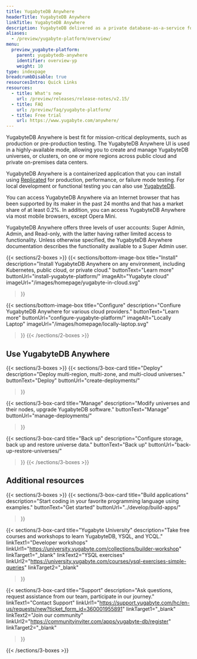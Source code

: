 ```yaml
---
title: YugabyteDB Anywhere
headerTitle: YugabyteDB Anywhere
linkTitle: YugabyteDB Anywhere
description: YugabyteDB delivered as a private database-as-a-service for enterprises.
aliases:
  - /preview/yugabyte-platform/overview/
menu:
  preview_yugabyte-platform:
    parent: yugabytedb-anywhere
    identifier: overview-yp
    weight: 10
type: indexpage
breadcrumbDisable: true
resourcesIntro: Quick Links
resources:
  - title: What's new
    url: /preview/releases/release-notes/v2.15/
  - title: FAQ
    url: /preview/faq/yugabyte-platform/
  - title: Free trial
    url: https://www.yugabyte.com/anywhere/
---
```


YugabyteDB Anywhere is best fit for mission-critical deployments, such as production or pre-production testing. The YugabyteDB Anywhere UI is used in a highly-available mode, allowing you to create and manage YugabyteDB universes, or clusters, on one or more regions across public cloud and private on-premises data centers.

YugabyteDB Anywhere is a containerized application that you can install using [Replicated](https://www.replicated.com/) for production, performance, or failure mode testing. For local development or functional testing you can also use [YugabyteDB](../quick-start/).

You can access YugabyteDB Anywhere via an Internet browser that has been supported by its maker in the past 24 months and that has a market share of at least 0.2%. In addition, you can access YugabyteDB Anywhere via most mobile browsers, except Opera Mini.

YugabyteDB Anywhere offers three levels of user accounts: Super Admin, Admin, and Read-only, with the latter having rather limited access to functionality. Unless otherwise specified, the YugabyteDB Anywhere documentation describes the functionality available to a Super Admin user.

{{< sections/2-boxes >}}
  {{< sections/bottom-image-box
    title="Install"
    description="Install YugabyteDB Anywhere on any environment, including Kubernetes, public cloud, or private cloud."
    buttonText="Learn more"
    buttonUrl="install-yugabyte-platform/"
    imageAlt="Yugabyte cloud" imageUrl="/images/homepage/yugabyte-in-cloud.svg"
  >}}

  {{< sections/bottom-image-box
    title="Configure"
    description="Confiure YugabyteDB Anywhere for various cloud providers."
    buttonText="Learn more"
    buttonUrl="configure-yugabyte-platform/"
    imageAlt="Locally Laptop" imageUrl="/images/homepage/locally-laptop.svg"
  >}}
{{< /sections/2-boxes >}}

## Use YugabyteDB Anywhere

{{< sections/3-boxes >}}
  {{< sections/3-box-card
    title="Deploy"
    description="Deploy multi-region, multi-zone, and multi-cloud universes."
    buttonText="Deploy"
    buttonUrl="create-deployments/"
  >}}

  {{< sections/3-box-card
    title="Manage"
    description="Modify universes and their nodes, upgrade YugabyteDB software."
    buttonText="Manage"
    buttonUrl="manage-deployments/"
  >}}

  {{< sections/3-box-card
    title="Back up"
    description="Configure storage, back up and restore universe data."
    buttonText="Back up"
    buttonUrl="back-up-restore-universes/"
  >}}
{{< /sections/3-boxes >}}

## Additional resources

{{< sections/3-boxes >}}
  {{< sections/3-box-card
	title="Build applications"
	description="Start coding in your favorite programming language using examples."
	buttonText="Get started"
	buttonUrl="../develop/build-apps/"
  >}}

  {{< sections/3-box-card
	title="Yugabyte University"
	description="Take free courses and workshops to learn YugabyteDB, YSQL, and YCQL."
	linkText1="Developer workshops"
	linkUrl1="https://university.yugabyte.com/collections/builder-workshop"
	linkTarget1="_blank"
	linkText2="YSQL exercises"
	linkUrl2="https://university.yugabyte.com/courses/ysql-exercises-simple-queries"
	linkTarget2="_blank"
  >}}

  {{< sections/3-box-card
	title="Support"
	description="Ask questions, request assistance from our team, participate in our journey."
	linkText1="Contact Support"
	linkUrl1="https://support.yugabyte.com/hc/en-us/requests/new?ticket_form_id=360001955891"
	linkTarget1="_blank"
	linkText2="Join our community"
	linkUrl2="https://communityinviter.com/apps/yugabyte-db/register"
	linkTarget2="_blank"
  >}}

{{< /sections/3-boxes >}}
